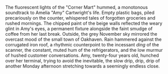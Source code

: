 The fluorescent lights of the "Corner Mart" hummed, a monotonous soundtrack to Amelia "Amy" Cartwright's life.  Empty plastic bags, piled precariously on the counter, whispered tales of forgotten groceries and rushed mornings.  The chipped paint of the beige walls reflected the weary glint in Amy's eyes, a permanent fixture alongside the faint smudge of coffee from her last break.  Outside, the grey November sky mirrored the overcast mood of the small town of Oakhaven.  Rain hammered against the corrugated iron roof, a rhythmic counterpoint to the incessant *ding* of the scanner, the constant, muted hum of the refrigerators, and the low murmur of hushed customer conversations. Amy, twenty-four years old, hunched over her terminal, trying to avoid the inevitable, the slow drip, drip, drip of another Monday afternoon stretching towards a seemingly endless close.
